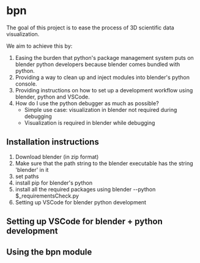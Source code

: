 # bpn

The goal of this project is to ease the process of 3D scientific data
visualization.

We aim to achieve this by:

1. Easing the burden that python's package management system puts on
   blender python developers because blender comes bundled with python.
2. Providing a way to clean up and inject modules into blender's python
   console.
3. Providing instructions on how to set up a development workflow using
   blender, python and VSCode.
4. How do I use the python debugger as much as possible?
   - Simple use case: visualization in blender not required during debugging
   - Visualization is required in blender while debugging

## Installation instructions

1. Download blender (in zip format)
2. Make sure that the path string to the blender executable has the
   string 'blender' in it
3. set paths
4. install pip for blender's python
5. install all the required packages using blender --python
   $_requirementsCheck.py
6. Setting up VSCode for blender python development

## Setting up VSCode for blender + python development

## Using the bpn module